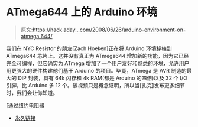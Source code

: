 # ATmega644 上的 Arduino 环境

> 原文:[https://hack aday . com/2008/06/26/arduino-environment-on-atmega 644/](https://hackaday.com/2008/06/26/arduino-environment-on-atmega644/)

我们在 NYC Resistor 的朋友[Zach Hoeken]正在将 Arduino 环境移植到 ATmega644 芯片上。这并没有真正为 ATmega644 增加新的功能，因为它已经完全可编程，但它确实为 ATmega 增加了一个用户友好和熟悉的环境，允许用户用更强大的硬件构建他们基于 Arduino 的项目。毕竟，ATmega 是 AVR 制造的最大的 DIP 封装，具有 64k 闪存和 4k RAM(都是 Arduino 的四倍)以及 32 个 I/O 引脚，比 Arduino 多 12 个。该视频只是概念证明，所以当[扎克]发布更多细节时，我们会让你知道。

[通过[纽约电阻器](http://www.nycresistor.com/2008/06/26/arduino-on-atmega644/)

*   [永久链接](http://www.vimeo.com/1237093?pg=embed&sec=1237093)